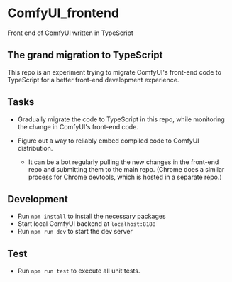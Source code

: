 # ComfyUI_frontend

Front end of ComfyUI written in TypeScript

## The grand migration to TypeScript

This repo is an experiment trying to migrate ComfyUI's front-end code to TypeScript for a better front-end development experience.

## Tasks

- Gradually migrate the code to TypeScript in this repo, while monitoring the change
in ComfyUI's front-end code.
- Figure out a way to reliably embed compiled code to ComfyUI distribution.

  - It can be a bot regularly pulling the new changes in the front-end repo and submitting them to the main repo. (Chrome does a similar process for Chrome devtools, which is hosted in a separate repo.)


## Development

- Run `npm install` to install the necessary packages
- Start local ComfyUI backend at `localhost:8188`
- Run `npm run dev` to start the dev server

## Test

- Run `npm run test` to execute all unit tests.
